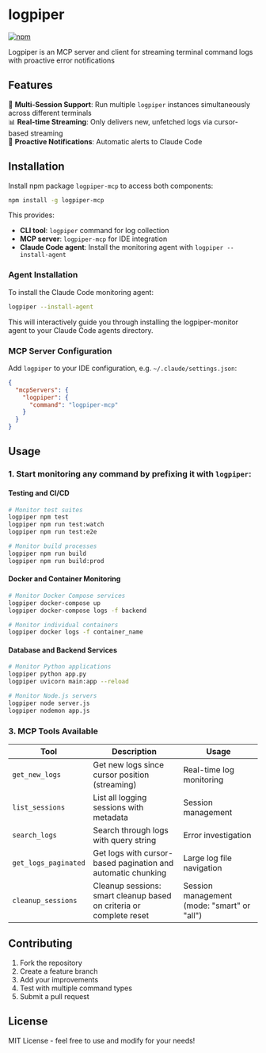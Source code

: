 # logpiper

[![npm]](https://www.npmjs.com/package/logpiper-mcp)

[npm]: https://img.shields.io/npm/v/logpiper-mcp.svg?style=flat-square

Logpiper is an MCP server and client for streaming terminal command logs with proactive error notifications

## Features

🚀 **Multi-Session Support**: Run multiple `logpiper` instances simultaneously across different terminals  
📊 **Real-time Streaming**: Only delivers new, unfetched logs via cursor-based streaming  
📢 **Proactive Notifications**: Automatic alerts to Claude Code  

## Installation

Install npm package `logpiper-mcp` to access both components:

```bash
npm install -g logpiper-mcp
```

This provides:
- **CLI tool**: `logpiper` command for log collection
- **MCP server**: `logpiper-mcp` for IDE integration
- **Claude Code agent**: Install the monitoring agent with `logpiper --install-agent`

### Agent Installation

To install the Claude Code monitoring agent:

```bash
logpiper --install-agent
```

This will interactively guide you through installing the logpiper-monitor agent to your Claude Code agents directory.

### MCP Server Configuration

Add `logpiper` to your IDE configuration, e.g. `~/.claude/settings.json`:

```json
{
  "mcpServers": {
    "logpiper": {
      "command": "logpiper-mcp"
    }
  }
}
```

## Usage

### 1. Start monitoring any command by prefixing it with `logpiper`:

#### Testing and CI/CD
```bash
# Monitor test suites
logpiper npm test
logpiper npm run test:watch
logpiper npm run test:e2e

# Monitor build processes
logpiper npm run build
logpiper npm run build:prod
```

#### Docker and Container Monitoring
```bash
# Monitor Docker Compose services
logpiper docker-compose up
logpiper docker-compose logs -f backend

# Monitor individual containers
logpiper docker logs -f container_name
```

#### Database and Backend Services
```bash
# Monitor Python applications
logpiper python app.py
logpiper uvicorn main:app --reload

# Monitor Node.js servers
logpiper node server.js
logpiper nodemon app.js
```

### 3. MCP Tools Available

| Tool | Description | Usage |
|------|-------------|-------|
| `get_new_logs` | Get new logs since cursor position (streaming) | Real-time log monitoring |
| `list_sessions` | List all logging sessions with metadata | Session management |
| `search_logs` | Search through logs with query string | Error investigation |
| `get_logs_paginated` | Get logs with cursor-based pagination and automatic chunking | Large log file navigation |
| `cleanup_sessions` | Cleanup sessions: smart cleanup based on criteria or complete reset | Session management (mode: "smart" or "all") |

## Contributing

1. Fork the repository
2. Create a feature branch
3. Add your improvements
4. Test with multiple command types
5. Submit a pull request

## License

MIT License - feel free to use and modify for your needs!